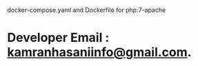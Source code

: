  docker-compose.yaml and Dockerfile for php:7-apache


# Developer Email : kamranhasaniinfo@gmail.com.
